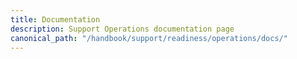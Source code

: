 ```yaml
---
title: Documentation
description: Support Operations documentation page
canonical_path: "/handbook/support/readiness/operations/docs/"
---
```

